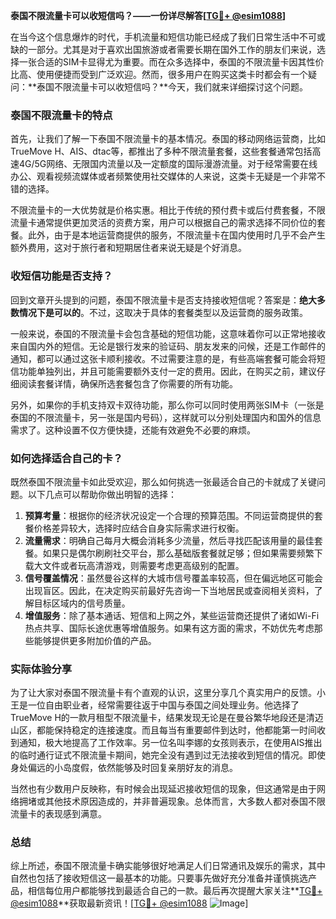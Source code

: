 **泰国不限流量卡可以收短信吗？——一份详尽解答[[TG💪+ @esim1088](https://t.me/s/esim1088)]**

在当今这个信息爆炸的时代，手机流量和短信功能已经成了我们日常生活中不可或缺的一部分。尤其是对于喜欢出国旅游或者需要长期在国外工作的朋友们来说，选择一张合适的SIM卡显得尤为重要。而在众多选择中，泰国的不限流量卡因其性价比高、使用便捷而受到广泛欢迎。然而，很多用户在购买这类卡时都会有一个疑问：**泰国不限流量卡可以收短信吗？**今天，我们就来详细探讨这个问题。

### 泰国不限流量卡的特点

首先，让我们了解一下泰国不限流量卡的基本情况。泰国的移动网络运营商，比如TrueMove H、AIS、dtac等，都推出了多种不限流量套餐，这些套餐通常包括高速4G/5G网络、无限国内流量以及一定额度的国际漫游流量。对于经常需要在线办公、观看视频流媒体或者频繁使用社交媒体的人来说，这类卡无疑是一个非常不错的选择。

不限流量卡的一大优势就是价格实惠。相比于传统的预付费卡或后付费套餐，不限流量卡通常提供更加灵活的资费方案，用户可以根据自己的需求选择不同价位的套餐。此外，由于是本地运营商提供的服务，不限流量卡在国内使用时几乎不会产生额外费用，这对于旅行者和短期居住者来说无疑是个好消息。

### 收短信功能是否支持？

回到文章开头提到的问题，泰国不限流量卡是否支持接收短信呢？答案是：**绝大多数情况下是可以的**。不过，这取决于具体的套餐类型以及运营商的服务政策。

一般来说，泰国的不限流量卡会包含基础的短信功能，这意味着你可以正常地接收来自国内外的短信。无论是银行发来的验证码、朋友发来的问候，还是工作邮件的通知，都可以通过这张卡顺利接收。不过需要注意的是，有些高端套餐可能会将短信功能单独列出，并且可能需要额外支付一定的费用。因此，在购买之前，建议仔细阅读套餐详情，确保所选套餐包含了你需要的所有功能。

另外，如果你的手机支持双卡双待功能，那么你可以同时使用两张SIM卡（一张是泰国的不限流量卡，另一张是国内号码），这样就可以分别处理国内和国外的信息需求了。这种设置不仅方便快捷，还能有效避免不必要的麻烦。

### 如何选择适合自己的卡？

既然泰国不限流量卡如此受欢迎，那么如何挑选一张最适合自己的卡就成了关键问题。以下几点可以帮助你做出明智的选择：

1. **预算考量**：根据你的经济状况设定一个合理的预算范围。不同运营商提供的套餐价格差异较大，选择时应结合自身实际需求进行权衡。
2. **流量需求**：明确自己每月大概会消耗多少流量，然后寻找匹配该用量的最佳套餐。如果只是偶尔刷刷社交平台，那么基础版套餐就足够；但如果需要频繁下载大文件或者玩高清游戏，则需要考虑更高级别的配置。
3. **信号覆盖情况**：虽然曼谷这样的大城市信号覆盖率较高，但在偏远地区可能会出现盲区。因此，在决定购买前最好先咨询一下当地居民或查阅相关资料，了解目标区域内的信号质量。
4. **增值服务**：除了基本通话、短信和上网之外，某些运营商还提供了诸如Wi-Fi热点共享、国际长途优惠等增值服务。如果有这方面的需求，不妨优先考虑那些能够提供更多附加价值的产品。

### 实际体验分享

为了让大家对泰国不限流量卡有个直观的认识，这里分享几个真实用户的反馈。小王是一位自由职业者，经常需要往返于中国与泰国之间处理业务。他选择了TrueMove H的一款月租型不限流量卡，结果发现无论是在曼谷繁华地段还是清迈山区，都能保持稳定的连接速度。而且每当有重要邮件到达时，他都能第一时间收到通知，极大地提高了工作效率。另一位名叫李娜的女孩则表示，在使用AIS推出的临时通行证式不限流量卡期间，她完全没有遇到过无法接收到短信的情况。即使身处偏远的小岛度假，依然能够及时回复亲朋好友的消息。

当然也有少数用户反映称，有时候会出现延迟接收短信的现象，但这通常是由于网络拥堵或其他技术原因造成的，并非普遍现象。总体而言，大多数人都对泰国不限流量卡的表现感到满意。

### 总结

综上所述，泰国不限流量卡确实能够很好地满足人们日常通讯及娱乐的需求，其中自然也包括了接收短信这一最基本的功能。只要事先做好充分准备并谨慎挑选产品，相信每位用户都能够找到最适合自己的一款。最后再次提醒大家关注**[TG💪+ @esim1088](https://t.me/s/esim1088)**获取最新资讯！[[TG💪+ @esim1088](https://t.me/s/esim1088) ![Image](https://i.postimg.cc/4NQfJmqS/Snipaste-2025-05-13-00-14-12.png)]